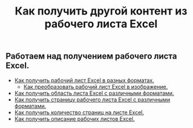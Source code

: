 ﻿---
title: Как получить другой контент из рабочего листа Excel
second_title: Documen
linktitle: Ге
type: docs
url: /ru/worksheets/get/
keywords: How to get different content from an Excel worksheet
description: Aspose.Cells Cloud REST API поддерживает получение различного содержимого из рабочего листа Excel. SDK поддерживает различные языки разработки, включая Android, C#, Go, Java, NodeJS, Perl, PHP, Python, Ruby и Swift.
weight: 20
kwords: Excel, Office Облако, REST API, Электронная таблица, PDF, CSV, Json, Markdown, Как получить разное содержимое из листа Excel
---
## Работаем над получением рабочего листа Excel.

- [Как получить рабочий лист Excel в разных форматах.](/cells/ru/worksheets/get-worksheet/) 
    - [Как преобразовать рабочий лист Excel в изображение.](/cells/ru/worksheets/to-image/)
- [Как получить область листа Excel с различными форматами.](/cells/ru/worksheets/area-to-different-formats/)
- [Как получить страницу рабочего листа Excel с различными форматами.](/cells/ru/get-worksheet-for-page-index/) 
- [Как получить количество страниц на листе Excel.](/cells/ru/worksheets/page-count/) 
- [Как получить описание рабочих листов Excel.](/cells/ru/worksheets/get-all/) 


